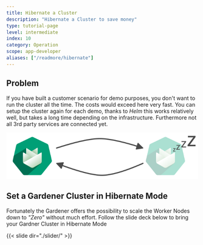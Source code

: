 ```yaml
---
title: Hibernate a Cluster
description: "Hibernate a Cluster to save money"
type: tutorial-page
level: intermediate
index: 10
category: Operation
scope: app-developer
aliases: ["/readmore/hibernate"]
---
```



## Problem
If you have built a customer scenario for demo purposes, you don't want to run the cluster all the time. The costs 
would exceed here very fast. You can setup the cluster again for each demo, thanks to *Helm* this works relatively well, but takes a long 
time depending on the infrastructure. Furthermore not all 3rd party services are connected yet.

![teaser](teaser.png)





## Set a Gardener Cluster in Hibernate Mode
Fortunately the Gardener offers the possibility to scale the Worker Nodes down to *"Zero"* without much effort.
Follow the slide deck below to bring your Gardner Cluster in Hibernate Mode


{{< slide dir="./slider/" >}}


